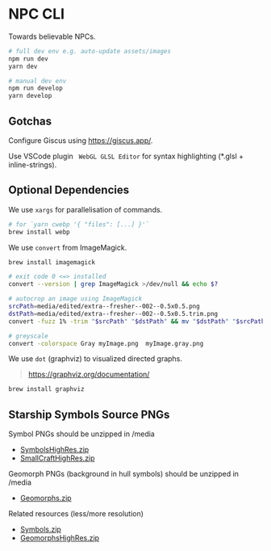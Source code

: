 # NPC CLI

Towards believable NPCs.

```sh
# full dev env e.g. auto-update assets/images
npm run dev
yarn dev

# manual dev env
npm run develop
yarn develop
```

## Gotchas

Configure Giscus using https://giscus.app/.

Use VSCode plugin ` WebGL GLSL Editor` for syntax highlighting (*.glsl + inline-strings).

## Optional Dependencies

We use `xargs` for parallelisation of commands.

```sh
# for `yarn cwebp '{ "files": [...] }'`
brew install webp
```

We use `convert` from ImageMagick.

```sh
brew install imagemagick

# exit code 0 <=> installed
convert --version | grep ImageMagick >/dev/null && echo $?

# autocrop an image using ImageMagick
srcPath=media/edited/extra--fresher--002--0.5x0.5.png
dstPath=media/edited/extra--fresher--002--0.5x0.5.trim.png
convert -fuzz 1% -trim "$srcPath" "$dstPath" && mv "$dstPath" "$srcPath"

# greyscale
convert -colorspace Gray myImage.png  myImage.gray.png
```

We use `dot` (graphviz) to visualized directed graphs.
> https://graphviz.org/documentation/

```sh
brew install graphviz
```

## Starship Symbols Source PNGs

Symbol PNGs should be unzipped in /media
- [SymbolsHighRes.zip](http://ericbsmith.no-ip.org/zip/Geomorphs/SymbolsHighRes.zip)
- [SmallCraftHighRes.zip](http://ericbsmith.no-ip.org/zip/Geomorphs/SmallCraftHighRes.zip)

Geomorph PNGs (background in hull symbols) should be unzipped in /media
- [Geomorphs.zip](http://ericbsmith.no-ip.org/zip/Geomorphs/Geomorphs.zip)

Related resources (less/more resolution)
- [Symbols.zip](http://ericbsmith.no-ip.org/zip/Geomorphs/Symbols.zip)
- [GeomorphsHighRes.zip](http://ericbsmith.no-ip.org/zip/Geomorphs/GeomorphsHighRes.zip)
